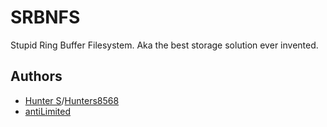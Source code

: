 # SRBNFS
Stupid Ring Buffer Filesystem.
Aka the best storage solution ever invented.

## Authors
- [Hunter S](https://github.com/Interfiber)/[Hunters8568](https://github.com/Hunters8568)
- [antiLimited](https://github.com/antiLimited)
